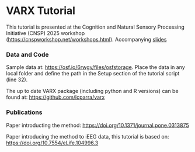 # VARX Tutorial 
This tutorial is presented at the Cognition and Natural Sensory Processing Initiative (CNSP) 2025 workshop (https://cnspworkshop.net/workshops.html). 
Accompanying [slides](https://docs.google.com/presentation/d/1b3uYjyeKYiQ-dL5yWVOypmJvh_hkjyndc2r019XE5l8/edit?usp=sharing)

### Data and Code
Sample data at: https://osf.io/6rwgv/files/osfstorage. Place the data in any local folder and define the path in the Setup section of the tutorial script (line 32). 

The up to date VARX package (including python and R versions) can be found at: https://github.com/lcparra/varx

### Publications
Paper introducting the method: https://doi.org/10.1371/journal.pone.0313875

Paper introducing the method to iEEG data, this tutorial is based on: https://doi.org/10.7554/eLife.104996.3
